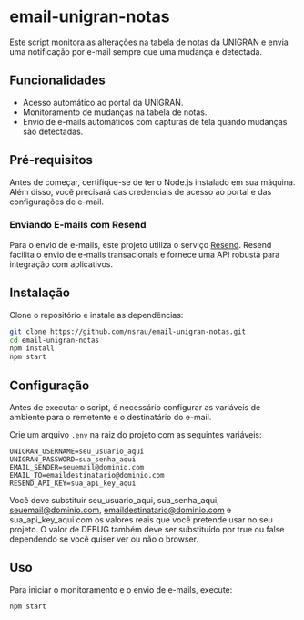 # email-unigran-notas

Este script monitora as alterações na tabela de notas da UNIGRAN e envia uma notificação por e-mail sempre que uma mudança é detectada.

## Funcionalidades

- Acesso automático ao portal da UNIGRAN.
- Monitoramento de mudanças na tabela de notas.
- Envio de e-mails automáticos com capturas de tela quando mudanças são detectadas.

## Pré-requisitos

Antes de começar, certifique-se de ter o Node.js instalado em sua máquina. Além disso, você precisará das credenciais de acesso ao portal e das configurações de e-mail.

### Enviando E-mails com Resend

Para o envio de e-mails, este projeto utiliza o serviço [Resend](https://resend.com). Resend facilita o envio de e-mails transacionais e fornece uma API robusta para integração com aplicativos.

## Instalação

Clone o repositório e instale as dependências:

```bash
git clone https://github.com/nsrau/email-unigran-notas.git
cd email-unigran-notas
npm install
npm start
```

## Configuração

Antes de executar o script, é necessário configurar as variáveis de ambiente para o remetente e o destinatário do e-mail.

Crie um arquivo `.env` na raiz do projeto com as seguintes variáveis:

```env
UNIGRAN_USERNAME=seu_usuario_aqui
UNIGRAN_PASSWORD=sua_senha_aqui
EMAIL_SENDER=seuemail@dominio.com
EMAIL_TO=emaildestinatario@dominio.com
RESEND_API_KEY=sua_api_key_aqui
```

Você deve substituir seu_usuario_aqui, sua_senha_aqui, seuemail@dominio.com, emaildestinatario@dominio.com e sua_api_key_aqui com os valores reais que você pretende usar no seu projeto. O valor de DEBUG também deve ser substituído por true ou false dependendo se você quiser ver ou não
o browser.

## Uso

Para iniciar o monitoramento e o envio de e-mails, execute:
```bash
npm start
```

